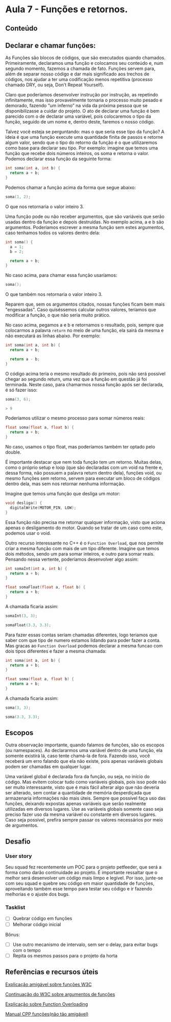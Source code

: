 # Aula 7 - Funções e retornos.


## Conteúdo

## Declarar e chamar funções:

As Funções são blocos de códigos, que são executados quando chamados. Primeiramente, declaramos uma função e colocamos seu conteúdo e, num segundo momento, fazemos a chamada de fato. Funções servem para, além de separar nosso código e dar mais significado aos trechos de códigos, nos ajudar a ter uma codificação menos repetitiva (processo chamado DRY, ou seja, Don’t Repeat Yourself).

Claro que poderíamos desenvolver instrução por instrução, as repetindo infinitamente, mas isso provavelmente tornaria o processo muito pesado e demorado, fazendo “um inferno” na vida da próxima pessoa que se disponibilizasse a cuidar do projeto. O ato de declarar uma função é bem parecido com o de declarar uma variável, pois colocaremos o tipo da função, seguido de um nome e, dentro deste, faremos o nosso código.

Talvez você esteja se perguntando: mas o que seria esse tipo da função? A ideia é que uma função execute uma quantidade finita de passos e retorne algum valor, sendo que o tipo do retorno da função é o que utilizaremos como base para declarar seu tipo. Por exemplo: imagine que temos uma função que recebe dois números inteiros, os soma e retorna o valor. Podemos declarar essa função da seguinte forma:

```cpp
int soma(int a, int b) {
  return a + b;
}
```

Podemos chamar a função acima da forma que segue abaixo:

```cpp
soma(1, 2);
```

O que nos retornaria o valor inteiro 3.

Uma função pode ou não receber argumentos, que são variáveis que serão usadas dentro da função e depois destruídas. No exemplo acima, a e b são argumentos. Poderíamos escrever a mesma função sem estes argumentos, caso tenhamos todos os valores dentro dela:

```cpp
int soma() {
  a = 1;
  b = 2;

  return a + b;
}
```

No caso acima, para chamar essa função usaríamos:

```cpp
soma();
```
O que também nos retornaria o valor inteiro 3.

Reparem que, sem os argumentos citados, nossas funções ficam bem mais "engessadas". Caso quiséssemos calcular outros valores, teríamos que modificar a função, o que não seria muito prático.

No caso acima, pegamos a e b e retornamos o resultado, pois, sempre que colocarmos a palavra `return` no meio de uma função, ela sairá da mesma e não executará as linhas abaixo. Por exemplo:

```cpp
int soma(int a, int b) {
  return a + b;

  return a - b;
}
```

O código acima teria o mesmo resultado do primeiro, pois não será possível chegar ao segundo return, uma vez que a função em questão já foi terminada. Neste caso, para chamarmos nossa função após ser declarada, é só fazer isso:

```cpp
soma(3, 6);

> 9
```

Poderíamos utilizar o mesmo processo para somar números reais:

```cpp
float soma(float a, float b) {
  return a + b;
}
```

No caso, usamos o tipo float, mas poderíamos também ter optado pelo double.

É importante destacar que nem toda função tem um retorno. Muitas delas, como o próprio setup e loop (que são declaradas com um void na frente e, dessa forma, não possuem a palavra return dentro dela), funções void, ou mesmo funções sem retorno, servem para executar um bloco de códigos dentro dela, mas sem nos retornar nenhuma informação.

Imagine que temos uma função que desliga um motor:

```cpp
void desliga() {
  digitalWrite(MOTOR_PIN, LOW);
}
```

Essa função não precisa me retornar qualquer informação, visto que aciona apenas o desligamento do motor. Quando se tratar de um caso como este, podemos usar o void.

Outro recurso interessante no C++ é o `Function Overload`, que nos permite criar a mesma função com mais de um tipo diferente. Imagine que temos dois métodos, sendo um para somar inteiros, e outro para somar reais. Pensando nessa vertente, poderíamos desenvolver algo assim:

```cpp
int somaInt(int a, int b) {
  return a + b;
}

float somaFloat(float a, float b) {
  return a + b;
}
```

A chamada ficaria assim:

```cpp
somaInt(3, 3);

somaFloat(3.3, 3.3);
```

Para fazer essas contas seriam chamadas diferentes, logo teriamos que saber com que tipo de numero estamos lidando para poder fazer a conta. Mas gracas ao `Function Overload` podemos declarar a mesma funcao com dois tipos diferentes e fazer a mesma chamada:

```cpp
int soma(int a, int b) {
  return a + b;
}

float soma(float a, float b) {
  return a + b;
}
```

A chamada ficaria assim:

```cpp
soma(3, 3);

soma(3.3, 3.3);
```


## Escopos

Outra observação importante, quando falamos de funções, são os escopos (ou namespaces). Ao declararmos uma variável dentro de uma função, ela somente existirá lá, caso tente chamá-la de fora. Fazendo isso, você receberá um erro falando que ela não existe, pois apenas variáveis globais podem ser chamadas em qualquer lugar.

Uma variável global é declarada fora da função, ou seja, no início do código. Mas evitem colocar tudo como variáveis globais, pois isso pode não ser  muito interessante, visto que é mais fácil alterar algo que não deveria ser alterado, sem contar a quantidade de memória desperdiçada que armazenaria informações não mais úteis. Sempre que possível faça uso das funções, deixando expostas apenas variáveis que serão realmente utilizadas em diversos lugares. Use as variáveis globais somente caso seja preciso fazer uso da mesma variável ou constante em diversos lugares. Caso seja possível, prefira sempre passar os valores necessários por meio de argumentos.


## Desafio

### User story

Seu squad fez recentemente um POC para o projeto petfeeder, que será a forma como darão continuidade ao projeto. É importante ressaltar que o melhor será desenvolver um código mais limpo e legível. Por isso, junte-se com seu squad e quebre seu código em maior quantidade de funções, aproveitando também esse tempo para testar seu código e ir fazendo melhorias e o ajuste dos bugs.

### Tasklist

* [ ] Quebrar código em funções
* [ ] Melhorar código inicial

Bônus:

* [ ] Use outro mecanismo de intervalo, sem ser o delay, para evitar bugs com o tempo
* [ ] Repita os mesmos passos para o projeto da horta

## Referências e recursos úteis

[Explicação amigável sobre funções W3C](https://www.w3schools.com/cpp/cpp_functions.asp)

[Continuação do W3C sobre argumentos de funções](https://www.w3schools.com/cpp/cpp_function_param.asp)

[Explicação sobre Function Overloading](https://www.w3schools.com/cpp/cpp_function_overloading.asp)

[Manual CPP funções(não tão amigável)](http://www.cplusplus.com/doc/tutorial/functions/)
